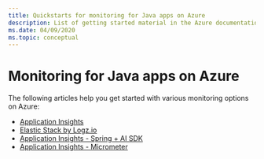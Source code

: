 ```yaml
---
title: Quickstarts for monitoring for Java apps on Azure
description: List of getting started material in the Azure documentation for monitoring for Java apps.
ms.date: 04/09/2020
ms.topic: conceptual
---
```


# Monitoring for Java apps on Azure

The following articles help you get started with various monitoring options on Azure:

- [Application Insights](/azure/azure-monitor/app/java-get-started)
- [Elastic Stack by Logz.io](/azure/developer/java/java-get-started-with-logzio)
- [Application Insights - Spring + AI SDK](/azure/developer/java/spring-framework/configure-spring-boot-java-applicationinsights)
- [Application Insights - Micrometer](/azure/azure-monitor/app/micrometer-java)
